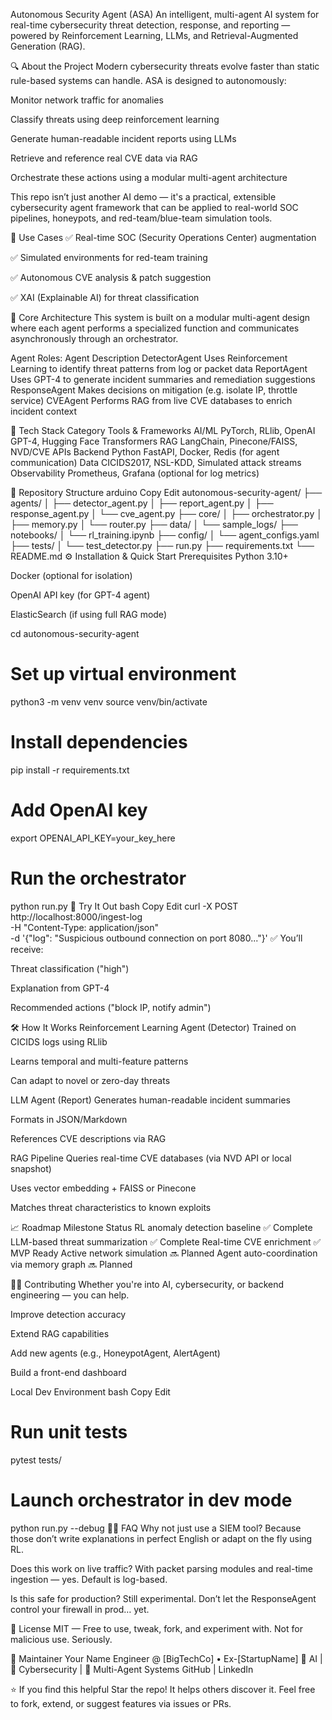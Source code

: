Autonomous Security Agent (ASA)
An intelligent, multi-agent AI system for real-time cybersecurity threat detection, response, and reporting — powered by Reinforcement Learning, LLMs, and Retrieval-Augmented Generation (RAG).

🔍 About the Project
Modern cybersecurity threats evolve faster than static rule-based systems can handle. ASA is designed to autonomously:

Monitor network traffic for anomalies

Classify threats using deep reinforcement learning

Generate human-readable incident reports using LLMs

Retrieve and reference real CVE data via RAG

Orchestrate these actions using a modular multi-agent architecture

This repo isn’t just another AI demo — it's a practical, extensible cybersecurity agent framework that can be applied to real-world SOC pipelines, honeypots, and red-team/blue-team simulation tools.

🧭 Use Cases
✅ Real-time SOC (Security Operations Center) augmentation

✅ Simulated environments for red-team training

✅ Autonomous CVE analysis & patch suggestion

✅ XAI (Explainable AI) for threat classification

🧠 Core Architecture
This system is built on a modular multi-agent design where each agent performs a specialized function and communicates asynchronously through an orchestrator.

Agent Roles:
Agent	Description
DetectorAgent	Uses Reinforcement Learning to identify threat patterns from log or packet data
ReportAgent	Uses GPT-4 to generate incident summaries and remediation suggestions
ResponseAgent	Makes decisions on mitigation (e.g. isolate IP, throttle service)
CVEAgent	Performs RAG from live CVE databases to enrich incident context

🧰 Tech Stack
Category	Tools & Frameworks
AI/ML	PyTorch, RLlib, OpenAI GPT-4, Hugging Face Transformers
RAG	LangChain, Pinecone/FAISS, NVD/CVE APIs
Backend	Python FastAPI, Docker, Redis (for agent communication)
Data	CICIDS2017, NSL-KDD, Simulated attack streams
Observability	Prometheus, Grafana (optional for log metrics)

📂 Repository Structure
arduino
Copy
Edit
autonomous-security-agent/
├── agents/
│   ├── detector_agent.py
│   ├── report_agent.py
│   ├── response_agent.py
│   └── cve_agent.py
├── core/
│   ├── orchestrator.py
│   ├── memory.py
│   └── router.py
├── data/
│   └── sample_logs/
├── notebooks/
│   └── rl_training.ipynb
├── config/
│   └── agent_configs.yaml
├── tests/
│   └── test_detector.py
├── run.py
├── requirements.txt
└── README.md
⚙️ Installation & Quick Start
Prerequisites
Python 3.10+

Docker (optional for isolation)

OpenAI API key (for GPT-4 agent)

ElasticSearch (if using full RAG mode)

cd autonomous-security-agent

# Set up virtual environment
python3 -m venv venv
source venv/bin/activate

# Install dependencies
pip install -r requirements.txt

# Add OpenAI key
export OPENAI_API_KEY=your_key_here

# Run the orchestrator
python run.py
🧪 Try It Out
bash
Copy
Edit
curl -X POST http://localhost:8000/ingest-log \
    -H "Content-Type: application/json" \
    -d '{"log": "Suspicious outbound connection on port 8080..."}'
✅ You’ll receive:

Threat classification ("high")

Explanation from GPT-4

Recommended actions ("block IP, notify admin")


🛠 How It Works
Reinforcement Learning Agent (Detector)
Trained on CICIDS logs using RLlib

Learns temporal and multi-feature patterns

Can adapt to novel or zero-day threats

LLM Agent (Report)
Generates human-readable incident summaries

Formats in JSON/Markdown

References CVE descriptions via RAG

RAG Pipeline
Queries real-time CVE databases (via NVD API or local snapshot)

Uses vector embedding + FAISS or Pinecone

Matches threat characteristics to known exploits

📈 Roadmap
Milestone	Status
RL anomaly detection baseline	✅ Complete
LLM-based threat summarization	✅ Complete
Real-time CVE enrichment	✅ MVP Ready
Active network simulation	🔜 Planned
Agent auto-coordination via memory graph	🔜 Planned

🧑‍💻 Contributing
Whether you're into AI, cybersecurity, or backend engineering — you can help.

Improve detection accuracy

Extend RAG capabilities

Add new agents (e.g., HoneypotAgent, AlertAgent)

Build a front-end dashboard

Local Dev Environment
bash
Copy
Edit
# Run unit tests
pytest tests/

# Launch orchestrator in dev mode
python run.py --debug
🙋‍♀️ FAQ
Why not just use a SIEM tool?
Because those don’t write explanations in perfect English or adapt on the fly using RL.

Does this work on live traffic?
With packet parsing modules and real-time ingestion — yes. Default is log-based.

Is this safe for production?
Still experimental. Don’t let the ResponseAgent control your firewall in prod… yet.

📜 License
MIT — Free to use, tweak, fork, and experiment with.
Not for malicious use. Seriously.

👤 Maintainer
Your Name
Engineer @ [BigTechCo] • Ex-[StartupName]
🧠 AI | 🔐 Cybersecurity | 🤖 Multi-Agent Systems
GitHub | LinkedIn

⭐️ If you find this helpful
Star the repo! It helps others discover it.
Feel free to fork, extend, or suggest features via issues or PRs.

